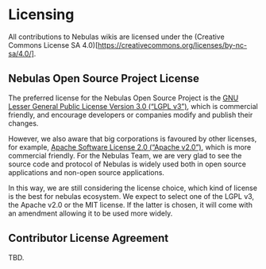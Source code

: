 # Licensing

All contributions to Nebulas wikis are licensed under the (Creative Commons License SA 4.0)[https://creativecommons.org/licenses/by-nc-sa/4.0/].

## Nebulas Open Source Project License

The preferred license for the Nebulas Open Source Project is the [GNU Lesser General Public License Version 3.0 \(“LGPL v3”\)](https://www.gnu.org/licenses/lgpl-3.0.en.html), which is commercial friendly, and encourage developers or companies modify and publish their changes.

However, we also aware that big corporations is favoured by other licenses, for example, [Apache Software License 2.0 \(“Apache v2.0”\)](https://www.apache.org/licenses/LICENSE-2.0), which is more commercial friendly. For the Nebulas Team, we are very glad to see the source code and protocol of Nebulas is widely used both in open source applications and non-open source applications.

In this way, we are still considering the license choice, which kind of license is the best for nebulas ecosystem. We expect to select one of the LGPL v3, the Apache v2.0 or the MIT license. If the latter is chosen, it will come with an amendment allowing it to be used more widely.

## Contributor License Agreement

TBD.

